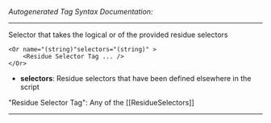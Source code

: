 _Autogenerated Tag Syntax Documentation:_

---
Selector that takes the logical or of the provided residue selectors

```
<Or name="(string)"selectors="(string)" >
    <Residue Selector Tag ... />
</Or>
```

-   **selectors**: Residue selectors that have been defined elsewhere in the script


"Residue Selector Tag": Any of the [[ResidueSelectors]]

---
